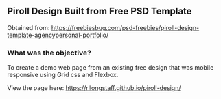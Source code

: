 ## Piroll Design Built from Free PSD Template

Obtained from:
https://freebiesbug.com/psd-freebies/piroll-design-template-agencypersonal-portfolio/


### What was the objective?

To create a demo web page from an existing free design that was mobile responsive using Grid css and Flexbox. 

View the page here:
https://rllongstaff.github.io/piroll-design/ 
